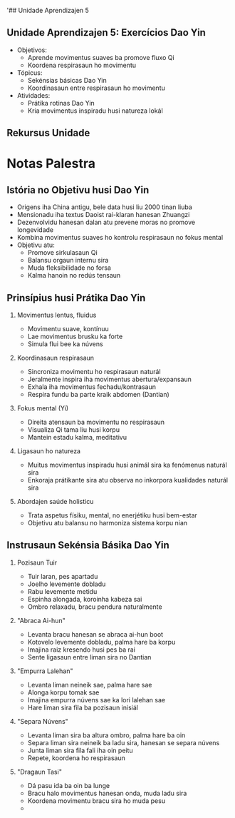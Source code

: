 '## Unidade Aprendizajen 5

## Unidade Aprendizajen 5: Exercícios Dao Yin
- Objetivos:
  * Aprende movimentus suaves ba promove fluxo Qi
  * Koordena respirasaun ho movimentu
- Tópicus:
  * Sekénsias básicas Dao Yin
  * Koordinasaun entre respirasaun ho movimentu
- Atividades:
  * Prátika rotinas Dao Yin
  * Kria movimentus inspiradu husi natureza lokál

## Rekursus Unidade

# Notas Palestra

## Istória no Objetivu husi Dao Yin

- Origens iha China antigu, bele data husi liu 2000 tinan liuba
- Mensionadu iha textus Daoist rai-klaran hanesan Zhuangzi
- Dezenvolvidu hanesan dalan atu prevene moras no promove longevidade
- Kombina movimentus suaves ho kontrolu respirasaun no fokus mental
- Objetivu atu:
  * Promove sirkulasaun Qi
  * Balansu orgaun internu sira
  * Muda fleksibilidade no forsa
  * Kalma hanoin no redús tensaun

## Prinsípius husi Prátika Dao Yin

1. Movimentus lentus, fluidus
   - Movimentu suave, kontínuu
   - Lae movimentus brusku ka forte
   - Simula flui bee ka núvens

2. Koordinasaun respirasaun
   - Sincroniza movimentu ho respirasaun naturál
   - Jeralmente inspira iha movimentus abertura/expansaun
   - Exhala iha movimentus fechadu/kontrasaun
   - Respira fundu ba parte kraik abdomen (Dantian)

3. Fokus mental (Yi)
   - Direita atensaun ba movimentu no respirasaun
   - Visualiza Qi tama liu husi korpu
   - Mantein estadu kalma, meditativu

4. Ligasaun ho natureza
   - Muitus movimentus inspiradu husi animál sira ka fenómenus naturál sira
   - Enkoraja prátikante sira atu observa no inkorpora kualidades naturál sira

5. Abordajen saúde holisticu
   - Trata aspetus físiku, mental, no enerjétiku husi bem-estar
   - Objetivu atu balansu no harmoniza sistema korpu nian

## Instrusaun Sekénsia Básika Dao Yin

1. Pozisaun Tuir
   - Tuir laran, pes apartadu
   - Joelho levemente dobladu
   - Rabu levemente metidu
   - Espinha alongada, koroinha kabeza sai
   - Ombro relaxadu, bracu pendura naturalmente

2. "Abraca Ai-hun"
   - Levanta bracu hanesan se abraca ai-hun boot
   - Kotovelo levemente dobladu, palma hare ba korpu
   - Imajina raiz kresendo husi pes ba rai
   - Sente ligasaun entre liman sira no Dantian

3. "Empurra Lalehan"
   - Levanta liman neineik sae, palma hare sae
   - Alonga korpu tomak sae
   - Imajina empurra núvens sae ka lori lalehan sae
   - Hare liman sira fila ba pozisaun inisiál

4. "Separa Núvens"
   - Levanta liman sira ba altura ombro, palma hare ba oin
   - Separa liman sira neineik ba ladu sira, hanesan se separa núvens
   - Junta liman sira fila fali iha oin peitu
   - Repete, koordena ho respirasaun

5. "Dragaun Tasi"
   - Dá pasu ida ba oin ba lunge
   - Bracu halo movimentus hanesan onda, muda ladu sira
   - Koordena movimentu bracu sira ho muda pesu
   -